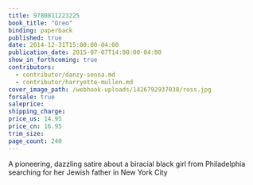 ```yaml
---
title: 9780811223225
book_title: "Oreo"
binding: paperback
published: true
date: 2014-12-31T15:00:00-04:00
publication_date: 2015-07-07T14:00:00-04:00
show_in_forthcoming: true
contributors:
  - contributor/danzy-senna.md
  - contributor/harryette-mullen.md
cover_image_path: /webhook-uploads/1426792937038/ross.jpg
forsale: true
saleprice:
shipping_charge:
price_us: 14.95
price_cn: 16.95
trim_size:
page_count: 240
---
```

A pioneering, dazzling satire about a biracial black girl from Philadelphia searching for her Jewish father in New York City

